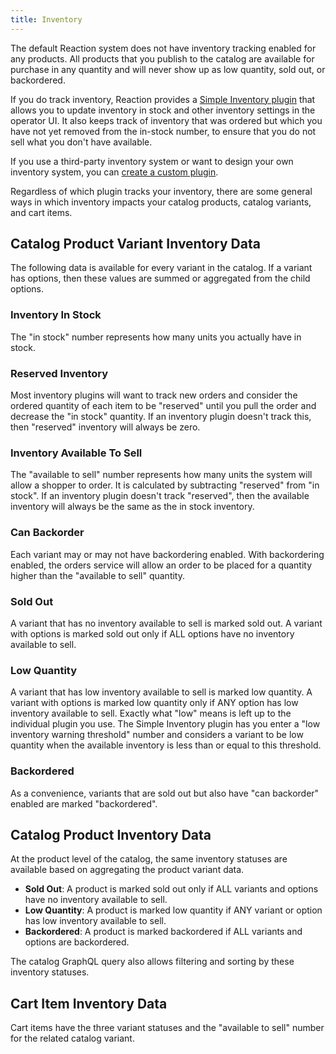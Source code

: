 ```yaml
---
title: Inventory
---
```


The default Reaction system does not have inventory tracking enabled for any products. All products that you publish to the catalog are available for purchase in any quantity and will never show up as low quantity, sold out, or backordered.

If you do track inventory, Reaction provides a [Simple Inventory plugin](./core-plugins-simple-inventory.md) that allows you to update inventory in stock and other inventory settings in the operator UI. It also keeps track of inventory that was ordered but which you have not yet removed from the in-stock number, to ensure that you do not sell what you don't have available.

If you use a third-party inventory system or want to design your own inventory system, you can [create a custom plugin](./how-to-create-inventory-plugin.md).

Regardless of which plugin tracks your inventory, there are some general ways in which inventory impacts your catalog products, catalog variants, and cart items.

## Catalog Product Variant Inventory Data

The following data is available for every variant in the catalog. If a variant has options, then these values are summed or aggregated from the child options.

### Inventory In Stock

The "in stock" number represents how many units you actually have in stock.

### Reserved Inventory

Most inventory plugins will want to track new orders and consider the ordered quantity of each item to be "reserved" until you pull the order and decrease the "in stock" quantity. If an inventory plugin doesn't track this, then "reserved" inventory will always be zero.

### Inventory Available To Sell

The "available to sell" number represents how many units the system will allow a shopper to order. It is calculated by subtracting "reserved" from "in stock". If an inventory plugin doesn't track "reserved", then the available inventory will always be the same as the in stock inventory.

### Can Backorder

Each variant may or may not have backordering enabled. With backordering enabled, the orders service will allow an order to be placed for a quantity higher than the "available to sell" quantity.

### Sold Out

A variant that has no inventory available to sell is marked sold out. A variant with options is marked sold out only if ALL options have no inventory available to sell.

### Low Quantity

A variant that has low inventory available to sell is marked low quantity. A variant with options is marked low quantity only if ANY option has low inventory available to sell. Exactly what "low" means is left up to the individual plugin you use. The Simple Inventory plugin has you enter a "low inventory warning threshold" number and considers a variant to be low quantity when the available inventory is less than or equal to this threshold.

### Backordered

As a convenience, variants that are sold out but also have "can backorder" enabled are marked "backordered".

## Catalog Product Inventory Data

At the product level of the catalog, the same inventory statuses are available based on aggregating the product variant data.

- **Sold Out**: A product is marked sold out only if ALL variants and options have no inventory available to sell.
- **Low Quantity**: A product is marked low quantity if ANY variant or option has low inventory available to sell.
- **Backordered**: A product is marked backordered if ALL variants and options are backordered.

The catalog GraphQL query also allows filtering and sorting by these inventory statuses.

## Cart Item Inventory Data

Cart items have the three variant statuses and the "available to sell" number for the related catalog variant.

